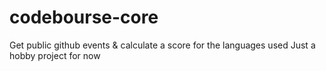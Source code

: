 # codebourse-core
Get public github events &amp; calculate a score for the languages used
Just a hobby project for now
